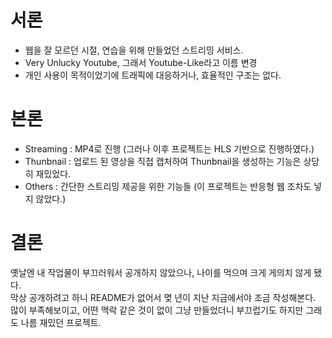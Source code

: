 # 서론
- 웹을 잘 모르던 시절, 연습을 위해 만들었던 스트리밍 서비스.
- Very Unlucky Youtube, 그래서 Youtube-Like라고 이름 변경
- 개인 사용이 목적이었기에 트래픽에 대응하거나, 효율적인 구조는 없다.

# 본론
- Streaming : MP4로 진행 (그러나 이후 프로젝트는 HLS 기반으로 진행하였다.)
- Thunbnail : 업로드 된 영상을 직접 캡처하여 Thunbnail을 생성하는 기능은 상당히 재밌었다.
- Others : 간단한 스트리밍 제공을 위한 기능들 (이 프로젝트는 반응형 웹 조차도 넣지 않았다.)

# 결론
옛날엔 내 작업물이 부끄러워서 공개하지 않았으나, 나이를 먹으며 크게 게의치 않게 됐다. <br>
막상 공개하려고 하니 README가 없어서 몆 년이 지난 지금에서야 조금 작성해본다. <br>
많이 부족해보이고, 어떤 맥락 같은 것이 없이 그냥 만들었더니 부끄럽기도 하지만 그래도 나름 재밌던 프로젝트.
